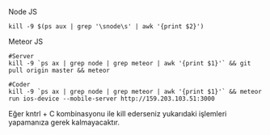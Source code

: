
Node JS 
    
    
    kill -9 $(ps aux | grep '\snode\s' | awk '{print $2}')

Meteor JS 
    
    
    #Server
    kill -9 `ps ax | grep node | grep meteor | awk '{print $1}'` && git pull origin master && meteor
    
    #Coder
    kill -9 `ps ax | grep node | grep meteor | awk '{print $1}'` && meteor run ios-device --mobile-server http://159.203.103.51:3000

Eğer kntrl + C kombinasyonu ile kill ederseniz yukarıdaki işlemleri yapamanıza gerek kalmayacaktır.